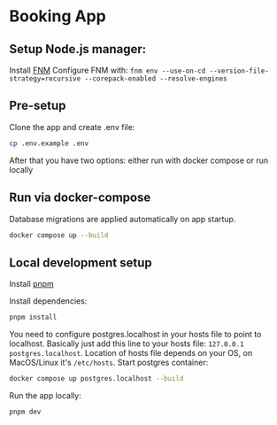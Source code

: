 # Booking App

## Setup Node.js manager:

Install [FNM](https://github.com/Schniz/fnm)
Configure FNM with: `fnm env --use-on-cd --version-file-strategy=recursive --corepack-enabled --resolve-engines`

## Pre-setup

Clone the app and create .env file:

```bash
cp .env.example .env
```

After that you have two options: either run with docker compose or run locally

## Run via docker-compose

Database migrations are applied automatically on app startup.

```bash
docker compose up --build
```

## Local development setup

Install [pnpm](https://pnpm.io/installation)

Install dependencies:

```bash
pnpm install
```

You need to configure postgres.localhost in your hosts file to point to localhost.
Basically just add this line to your hosts file: `127.0.0.1       postgres.localhost`.
Location of hosts file depends on your OS, on MacOS/Linux it's `/etc/hosts`.
Start postgres container:

```bash
docker compose up postgres.localhost --build
```

Run the app locally:

```bash
pnpm dev
```
